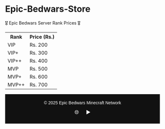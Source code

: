 # Epic-Bedwars-Store
<hlml>
<body>
<div class="title">🎖️ Epic Bedwars Server Rank Prices 🎖️</div>
    <table class="price-table">
        <tr>
            <th>Rank</th>
            <th>Price (Rs.)</th>
        </tr>
        <tr>
            <td>VIP</td>
            <td>Rs. 200</td>
        </tr>
        <tr>
            <td>VIP+</td>
            <td>Rs. 300</td>
        </tr>
        <tr>
            <td>VIP++</td>
            <td>Rs. 400</td>
        </tr>
        <tr>
            <td>MVP</td>
            <td>Rs. 500</td>
        </tr>
        <tr>
            <td>MVP+</td>
            <td>Rs. 600</td>
        </tr>
        <tr>
            <td>MVP++</td>
            <td>Rs. 700</td>
        </tr>
    </table>
  <!-- Footer Section -->
<footer style="background-color:#111; color:#fff; padding:20px 0; text-align:center; font-family:Arial, sans-serif;">
    <div style="margin-bottom:10px;">
        © 2025 Epic Bedwars Minecraft Network
    </div>
    <div>
        <!-- Social Icons -->
        <a href="https://discord.com/invite/JQjnZRU4" target="_blank" style="margin:0 10px; color:#fff; text-decoration:none; font-size:18px;">🌐</a>
        <a href="https://www.youtube.com/@ImxSinhayaOfficial" target="_blank" style="margin:0 10px; color:#fff; text-decoration:none; font-size:18px;">▶️</a>
    </div>
</footer>

        
        
</body>

